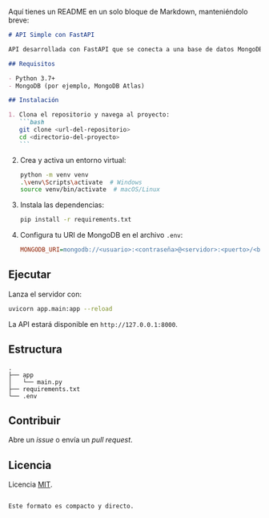 Aquí tienes un README en un solo bloque de Markdown, manteniéndolo breve:

````markdown
# API Simple con FastAPI

API desarrollada con FastAPI que se conecta a una base de datos MongoDB. Asegúrate de tener la base de datos alojada y configura el archivo `.env`.

## Requisitos

- Python 3.7+
- MongoDB (por ejemplo, MongoDB Atlas)

## Instalación

1. Clona el repositorio y navega al proyecto:
   ```bash
   git clone <url-del-repositorio>
   cd <directorio-del-proyecto>
   ```
````

2. Crea y activa un entorno virtual:

   ```bash
   python -m venv venv
   .\venv\Scripts\activate  # Windows
   source venv/bin/activate  # macOS/Linux
   ```

3. Instala las dependencias:

   ```bash
   pip install -r requirements.txt
   ```

4. Configura tu URI de MongoDB en el archivo `.env`:
   ```ini
   MONGODB_URI=mongodb://<usuario>:<contraseña>@<servidor>:<puerto>/<base-de-datos>
   ```

## Ejecutar

Lanza el servidor con:

```bash
uvicorn app.main:app --reload
```

La API estará disponible en `http://127.0.0.1:8000`.

## Estructura

```
.
├── app
│   └── main.py
├── requirements.txt
└── .env
```

## Contribuir

Abre un _issue_ o envía un _pull request_.

## Licencia

Licencia [MIT](LICENSE).

```

Este formato es compacto y directo.
```
